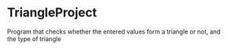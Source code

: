 # TriangleProject
Program that checks whether the entered values form a triangle or not, and the type of triangle
